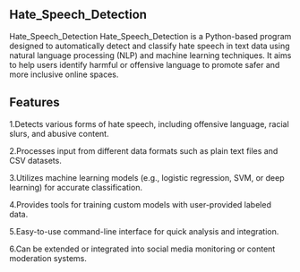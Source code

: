 ## Hate_Speech_Detection
Hate_Speech_Detection Hate_Speech_Detection is a Python-based program designed to automatically detect and classify hate speech in text data using natural language processing (NLP) and machine learning techniques. It aims to help users identify harmful or offensive language to promote safer and more inclusive online spaces.

## Features
1.Detects various forms of hate speech, including offensive language, racial slurs, and abusive content.

2.Processes input from different data formats such as plain text files and CSV datasets.

3.Utilizes machine learning models (e.g., logistic regression, SVM, or deep learning) for accurate classification.

4.Provides tools for training custom models with user-provided labeled data.

5.Easy-to-use command-line interface for quick analysis and integration.

6.Can be extended or integrated into social media monitoring or content moderation systems.

